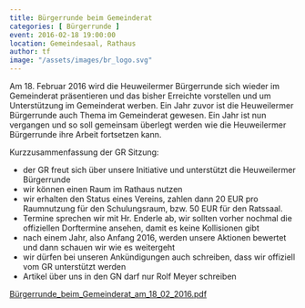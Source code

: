 ```yaml
---
title: Bürgerrunde beim Gemeinderat
categories: [ Bürgerrunde ]
event: 2016-02-18 19:00:00
location: Gemeindesaal, Rathaus
author: tf
image: "/assets/images/br_logo.svg"
---
```


Am 18. Februar 2016 wird die Heuweilermer Bürgerrunde sich wieder im Gemeinderat präsentieren und das bisher Erreichte vorstellen und um Unterstützung im Gemeinderat werben. Ein Jahr zuvor ist die Heuweilermer Bürgerrunde auch Thema im Gemeinderat gewesen. Ein Jahr ist nun vergangen und so soll gemeinsam überlegt werden wie die Heuweilermer Bürgerrunde ihre Arbeit fortsetzen kann.

Kurzzusammenfassung der GR Sitzung:

* der GR freut sich über unsere Initiative und unterstützt die Heuweilermer Bürgerrunde 
* wir können einen Raum im Rathaus nutzen
* wir erhalten den Status eines Vereins, zahlen dann 20 EUR pro Raumnutzung für den Schulungsraum, bzw. 50 EUR für den Ratssaal.
* Termine sprechen wir mit Hr. Enderle ab, wir sollten vorher nochmal die offiziellen Dorftermine ansehen, damit es keine Kollisionen gibt
* nach einem Jahr, also Anfang 2016, werden unsere Aktionen bewertet und dann schauen wir wie es weitergeht
* wir dürfen bei unseren Ankündigungen auch schreiben, dass wir offiziell vom GR unterstützt werden
* Artikel über uns in den GN darf nur Rolf Meyer schreiben

[Bürgerrunde_beim_Gemeinderat_am_18_02_2016.pdf](/assets/pdfs/Burgerrunde_beim_Gemeinderat_am_18_02_2016.pdf)